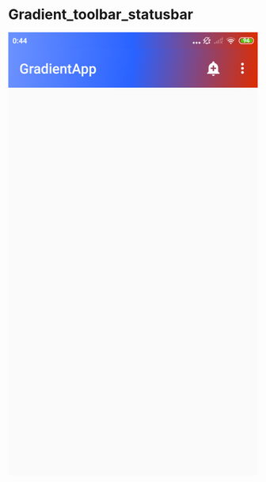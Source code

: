 # Gradient_toolbar_statusbar
![preview1](https://github.com/dmitriykotov333/Gradient_toolbar_statusbar/blob/master/com.kotov.gradientapp.png)
